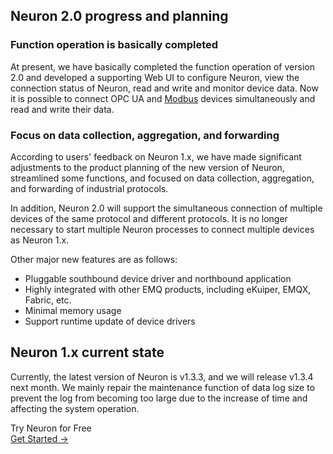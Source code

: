 ## Neuron 2.0 progress and planning

### Function operation is basically completed

At present, we have basically completed the function operation of version 2.0 and developed a supporting Web UI to configure Neuron, view the connection status of Neuron, read and write and monitor device data. Now it is possible to connect OPC UA and [Modbus](https://www.emqx.com/en/blog/modbus-protocol-the-grandfather-of-iot-communication) devices simultaneously and read and write their data.

### Focus on data collection, aggregation, and forwarding

According to users' feedback on Neuron 1.x, we have made significant adjustments to the product planning of the new version of Neuron, streamlined some functions, and focused on data collection, aggregation, and forwarding of industrial protocols.

In addition, Neuron 2.0 will support the simultaneous connection of multiple devices of the same protocol and different protocols. It is no longer necessary to start multiple Neuron processes to connect multiple devices as Neuron 1.x.

Other major new features are as follows:

- Pluggable southbound device driver and northbound application
- Highly integrated with other EMQ products, including eKuiper, EMQX, Fabric, etc.
- Minimal memory usage
- Support runtime update of device drivers

## Neuron 1.x current state

Currently, the latest version of Neuron is v1.3.3, and we will release v1.3.4 next month. We mainly repair the maintenance function of data log size to prevent the log from becoming too large due to the increase of time and affecting the system operation.


<section class="promotion">
    <div>
        Try Neuron for Free
    </div>
    <a href="https://www.emqx.com/en/try?product=neuron" class="button is-gradient px-5">Get Started →</a >
</section>
